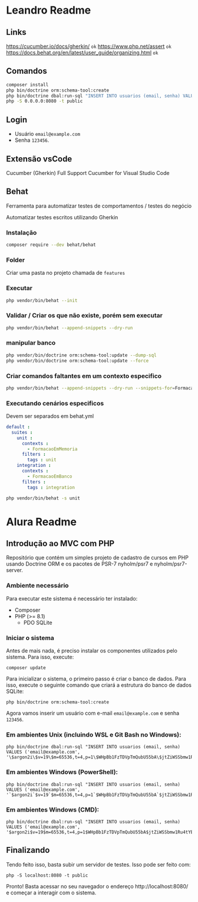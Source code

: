 # Leandro Readme

## Links
https://cucumber.io/docs/gherkin/ `ok`
https://www.php.net/assert `ok`
https://docs.behat.org/en/latest/user_guide/organizing.html `ok`

## Comandos
```bash
composer install
php bin/doctrine orm:schema-tool:create
php bin/doctrine dbal:run-sql "INSERT INTO usuarios (email, senha) VALUES ('email@example.com', '\$argon2i\$v=19\$m=65536,t=4,p=1\$WHpBb1FzTDVpTmQubU55bA\$jtZiWSSbmw1Ru4tYEq1SzShrMu0ap2PjblRQRubNPgo');"
php -S 0.0.0.0:8080 -t public
```

## Login
- Usuário  `email@example.com` 
- Senha `123456`.

## Extensão vsCode
Cucumber (Gherkin) Full Support
Cucumber for Visual Studio Code

## Behat
Ferramenta para automatizar testes de comportamentos / testes do negócio

Automatizar testes escritos utilizando Gherkin

### Instalação
```bash
composer require --dev behat/behat
```

### Folder
Criar uma pasta no projeto chamada de `features`

### Executar
```bash
php vendor/bin/behat --init
```

### Validar / Criar os que não existe, porém sem executar
```bash
php vendor/bin/behat --append-snippets --dry-run
```

### manipular banco
```bash
php vendor/bin/doctrine orm:schema-tool:update --dump-sql
php vendor/bin/doctrine orm:schema-tool:update --force
```

### Criar comandos faltantes em um contexto especifico
```bash
php vendor/bin/behat --append-snippets --dry-run --snippets-for=FormacaoEmMemoria
```

### Executando cenários especificos
Devem ser separados em behat.yml
```yml
default :
  suites :
    unit :
      contexts :
        - FormacaoEmMemoria
      filters :
        tags : unit
    integration :
      contexts :
        - FormacaoEmBanco
      filters :
        tags : integration
```


```bash
php vendor/bin/behat -s unit
```
# Alura Readme
## Introdução ao MVC com PHP

Repositório que contém um simples projeto de cadastro de cursos em PHP usando Doctrine ORM e os pacotes de PSR-7 nyholm/psr7 e nyholm/psr7-server.

### Ambiente necessário

Para executar este sistema é necessário ter instalado:

- Composer
- PHP (>= 8.1)
    - PDO SQLite

### Iniciar o sistema

Antes de mais nada, é preciso instalar os componentes utilizados pelo sistema. Para isso, execute:

```
composer update
```

Para inicializar o sistema, o primeiro passo é criar o banco de dados. Para isso, execute o seguinte comando que criará a estrutura do banco de dados SQLite: 
```
php bin/doctrine orm:schema-tool:create
```

Agora vamos inserir um usuário com e-mail `email@example.com` e senha `123456`.

### Em ambientes Unix (incluindo WSL e Git Bash no Windows):

```
php bin/doctrine dbal:run-sql "INSERT INTO usuarios (email, senha) VALUES ('email@example.com', '\$argon2i\$v=19\$m=65536,t=4,p=1\$WHpBb1FzTDVpTmQubU55bA\$jtZiWSSbmw1Ru4tYEq1SzShrMu0ap2PjblRQRubNPgo');"
```

### Em ambientes Windows (PowerShell):
```
php bin/doctrine dbal:run-sql "INSERT INTO usuarios (email, senha) VALUES ('email@example.com', '`$argon2i`$v=19`$m=65536,t=4,p=1`$WHpBb1FzTDVpTmQubU55bA`$jtZiWSSbmw1Ru4tYEq1SzShrMu0ap2PjblRQRubNPgo');"
```

### Em ambientes Windows (CMD):
```
php bin/doctrine dbal:run-sql "INSERT INTO usuarios (email, senha) VALUES ('email@example.com', '$argon2i$v=19$m=65536,t=4,p=1$WHpBb1FzTDVpTmQubU55bA$jtZiWSSbmw1Ru4tYEq1SzShrMu0ap2PjblRQRubNPgo');"
```

## Finalizando
Tendo feito isso, basta subir um servidor de testes. Isso pode ser feito com:

```
php -S localhost:8080 -t public
```

Pronto! Basta acessar no seu navegador o endereço http://localhost:8080/ e começar a interagir com o sistema.